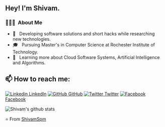 <h2> Hey! I'm Shivam.</h2>

<h3> 👨🏻‍💻 &nbsp;About Me </h3>

- 🤔 &nbsp; Developing software solutions and short hacks while researching new technologies.
- 🎓 &nbsp; Pursuing Master's in Computer Science at Rochester Institute of Technology.
- 🌱 &nbsp; Learning more about Cloud Software Systems, Artificial Intelligence and Algorithms.

## 📫 How to reach me: 
[![Linkedin](https://i.stack.imgur.com/gVE0j.png) LinkedIn](https://www.linkedin.com/in/shivam-mahajan-935278178/) [![GitHub](https://i.stack.imgur.com/tskMh.png) GitHub](https://github.com/ShivamSpm) [![Twitter](http://i.imgur.com/wWzX9uB.png) Twitter](https://twitter.com/ShivamM49668640) [![Facebook](http://i.imgur.com/fep1WsG.png) Facebook](https://www.facebook.com/shivam.mahajan.758)

![Shivam's github stats](https://github-readme-stats.vercel.app/api?username=ShivamSpm&show_icons=true&theme=dark)

⭐️ From [ShivamSpm](https://github.com/ShivamSpm)
